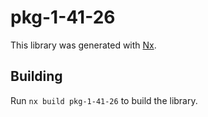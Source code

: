 # pkg-1-41-26

This library was generated with [Nx](https://nx.dev).

## Building

Run `nx build pkg-1-41-26` to build the library.
